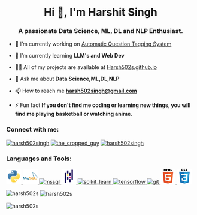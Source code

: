 <h1 align="center">Hi 👋, I'm Harshit Singh</h1>
<h3 align="center">A passionate Data Science, ML, DL and NLP Enthusiast.</h3>

- 🔭 I’m currently working on [Automatic Question Tagging System](https://github.com/Harsh502s/Automatic-Question-Tagging-System)

- 🌱 I’m currently learning **LLM's and Web Dev**

- 👨‍💻 All of my projects are available at [Harsh502s.github.io](https://harsh502s.github.io/)

- 💬 Ask me about **Data Science,ML,DL,NLP**

- 📫 How to reach me **harsh502singh@gmail.com**

- ⚡ Fun fact **If you don't find me coding or learning new things, you will find me playing basketball or watching anime.**

<h3 align="left">Connect with me:</h3>
<p align="left">
<a href="https://linkedin.com/in/harsh502singh" target="blank"><img align="center" src="https://raw.githubusercontent.com/rahuldkjain/github-profile-readme-generator/master/src/images/icons/Social/linked-in-alt.svg" alt="harsh502singh" height="30" width="40" /></a>
<a href="https://instagram.com/the_cropped_guy" target="blank"><img align="center" src="https://raw.githubusercontent.com/rahuldkjain/github-profile-readme-generator/master/src/images/icons/Social/instagram.svg" alt="the_cropped_guy" height="30" width="40" /></a>
<a href="https://www.hackerrank.com/harsh502singh" target="blank"><img align="center" src="https://raw.githubusercontent.com/rahuldkjain/github-profile-readme-generator/master/src/images/icons/Social/hackerrank.svg" alt="harsh502singh" height="30" width="40" /></a>
</p>

<h3 align="left">Languages and Tools:</h3>
<p align="left"> 
  <a href="https://www.python.org" target="_blank" rel="noreferrer"> <img src="https://raw.githubusercontent.com/devicons/devicon/master/icons/python/python-original.svg" alt="python" width="40" height="40"/> </a>
  <a href="https://www.mysql.com/" target="_blank" rel="noreferrer"> <img src="https://raw.githubusercontent.com/devicons/devicon/master/icons/mysql/mysql-original-wordmark.svg" alt="mysql" width="40" height="40"/> </a>
  <a href="https://www.microsoft.com/en-us/sql-server" target="_blank" rel="noreferrer"> <img src="https://www.svgrepo.com/show/303229/microsoft-sql-server-logo.svg" alt="mssql" width="40" height="40"/> </a>
  <a href="https://pandas.pydata.org/" target="_blank" rel="noreferrer"> <img src="https://raw.githubusercontent.com/devicons/devicon/2ae2a900d2f041da66e950e4d48052658d850630/icons/pandas/pandas-original.svg" alt="pandas" width="40" height="40"/> </a>
  <a href="https://scikit-learn.org/" target="_blank" rel="noreferrer"> <img src="https://upload.wikimedia.org/wikipedia/commons/0/05/Scikit_learn_logo_small.svg" alt="scikit_learn" width="40" height="40"/> </a>
  <a href="https://www.tensorflow.org" target="_blank" rel="noreferrer"> <img src="https://www.vectorlogo.zone/logos/tensorflow/tensorflow-icon.svg" alt="tensorflow" width="40" height="40"/> </a>
  <a href="https://git-scm.com/" target="_blank" rel="noreferrer"> <img src="https://www.vectorlogo.zone/logos/git-scm/git-scm-icon.svg" alt="git" width="40" height="40"/> </a> 
  <a href="https://www.w3.org/html/" target="_blank" rel="noreferrer"> <img src="https://raw.githubusercontent.com/devicons/devicon/master/icons/html5/html5-original-wordmark.svg" alt="html5" width="40" height="40"/> </a>
  <a href="https://www.w3schools.com/css/" target="_blank" rel="noreferrer"> <img src="https://raw.githubusercontent.com/devicons/devicon/master/icons/css3/css3-original-wordmark.svg" alt="css3" width="40" height="40"/> </a> 
   </p>
  
<p><img align="left" src="https://github-readme-stats.vercel.app/api/top-langs?username=harsh502s&show_icons=true&locale=en&layout=compact" alt="harsh502s" /></p>

<p>&nbsp;<img align="center" src="https://github-readme-stats.vercel.app/api?username=harsh502s&show_icons=true&locale=en" alt="harsh502s" /></p>

<p><img align="center" src="https://github-readme-streak-stats.herokuapp.com/?user=harsh502s&" alt="harsh502s" /></p>

